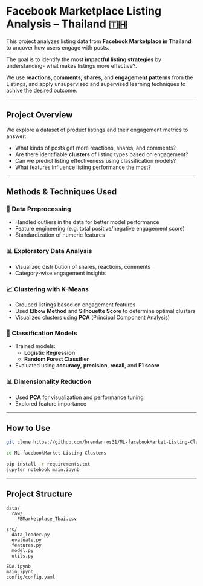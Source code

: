 # Facebook Marketplace Listing Analysis – Thailand 🇹🇭

This project analyzes listing data from **Facebook Marketplace in Thailand** to uncover how users engage with posts. 

The goal is to identify the most **impactful listing strategies** by understanding- what makes listings more effective?.

We use **reactions, comments, shares**, and **engagement patterns** from the Listings, and apply unsupervised and supervised learning techniques to achive the desired outcome.

---

## Project Overview

We explore a dataset of product listings and their engagement metrics to answer:

- What kinds of posts get more reactions, shares, and comments?
- Are there identifiable **clusters** of listing types based on engagement?
- Can we predict listing effectiveness using classification models?
- What features influence listing performance the most?

---

## Methods & Techniques Used

### 🧼 Data Preprocessing
- Handled outliers in the data for better model performance
- Feature engineering (e.g. total positive/negative engagement score)
- Standardization of numeric features

### 📊 Exploratory Data Analysis
- Visualized distribution of shares, reactions, comments
- Category-wise engagement insights

### 📈 Clustering with K-Means
- Grouped listings based on engagement features
- Used **Elbow Method** and **Silhouette Score** to determine optimal clusters
- Visualized clusters using **PCA** (Principal Component Analysis)

### 🤖 Classification Models
- Trained models:
  - **Logistic Regression**
  - **Random Forest Classifier**
- Evaluated using **accuracy**, **precision**, **recall**, and **F1 score**

### 📊 Dimensionality Reduction
- Used **PCA** for visualization and performance tuning
- Explored feature importance

---

## How to Use
```bash
git clone https://github.com/brendanros31/ML-facebookMarket-Listing-Clusters.git

cd ML-facebookMarket-Listing-Clusters

pip install -r requirements.txt
jupyter notebook main.ipynb
```

---

## Project Structure
```
data/
  raw/
    FBMarketplace_Thai.csv

src/
  data_loader.py
  evaluate.py
  features.py
  model.py
  utils.py

EDA.ipynb
main.ipynb
config/config.yaml
```